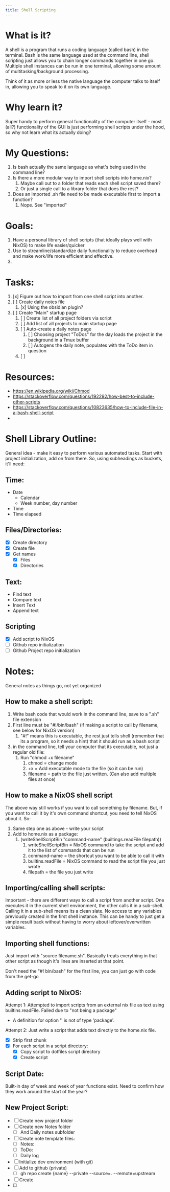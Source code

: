 ```yaml
---
title: Shell Scripting
---
```

# What is it?
A shell is a program that runs a coding language (called bash) in the terminal. Bash is the same language used at the command line, shell scripting just allows you to chain longer commands together in one go. Multiple shell instances can be run in one terminal, allowing some amount of multitasking/background processing.

Think of it as more or less the native language the computer talks to itself in, allowing you to speak to it on its own language. 

# Why learn it?
Super handy to perform general functionality of the computer itself - most (all?) functionality of the GUI is just performing shell scripts under the hood, so why not learn what its actually doing?

# My Questions:
1. Is bash actually the same language as what's being used in the command line?
2. Is there a more modular way to import shell scripts into home.nix?
	1. Maybe call out to a folder that reads each shell script saved there?
	2. Or just a single call to a library folder that does the rest?
3. Does an imported .sh file need to be made executable first to import a function?
	1. Nope. See "imported"
# Goals:
1. Have a personal library of shell scripts (that ideally plays well with NixOS) to make life easier/quicker
2. Use to streamline/standardize daily functionality to reduce overhead and make work/life more efficient and effective.
3. 

# Tasks:
1. [x] Figure out how to import from one shell script into another.
2. [ ] Create daily notes file
	1. [x] Using the obsidian plugin?
3. [ ] Create "Main" startup page
	1. [ ] Create list of all project folders via script
	2. [ ] Add list of all projects to main startup page
	3. [ ] Auto-create a daily notes page
		1. [ ] Choosing project "ToDos" for the day loads the project in the background in a Tmux buffer
		2. [ ] Autogens the daily note, populates with the ToDo item in question
	4. [ ] 

# Resources:
- https://en.wikipedia.org/wiki/Chmod
- https://stackoverflow.com/questions/192292/how-best-to-include-other-scripts
- https://stackoverflow.com/questions/10823635/how-to-include-file-in-a-bash-shell-script
- 

# Shell Library Outline:
General idea - make it easy to perform various automated tasks. Start with project initialization, add on from there. So, using subheadings as buckets, it'll need:

## Time:
- Date 
	- Calendar
	- Week number, day number
- Time
- Time elapsed

## Files/Directories:
- [x] Create directory
- [x] Create file
- [x] Get names
	- [x] Files
	- [x] Directories

## Text:
- Find text
- Compare text
- Insert Text
- Append text

## Scripting
- [x] Add script to NixOS
- [ ] Github repo initialization
- [ ] Github Project repo initialization

# Notes:
General notes as things go, not yet organized
## How to make a shell script:
1. Write bash code that would work in the command line, save to a ".sh" file extension
2. First line must be "#!/bin/bash" (if making a script to call by filename, see below for NixOS version)
	1. "#!" means this is executable, the rest just tells shell (remember that its a program, so it needs a hint) that it should run as a bash script
3. in the command line, tell your computer that its executable, not just a regular old file:
	1. Run "chmod +x filename"
		1. chmod = change mode
		2. +x = Add executable mode to the file (so it can be run)
		3. filename = path to the file just written. (Can also add multiple files at once)
## How to make a NixOS shell script
The above way still works if you want to call something by filename. But, if you want to call it by it's own command shortcut, you need to tell NixOS about it. So:
1. Same step one as above - write your script
2. Add to home.nix as a package:
	1. (writeShellScriptBin "command-name" (builtings.readFile filepath))
		1. writeShellScriptBin = NixOS command to take the script and add it to the list of commands that can be run
		2. command-name = the shortcut you want to be able to call it with
		3. builtins.readFile = NixOS command to read the script file you just wrote 
		4. filepath = the file you just write
		
## Importing/calling shell scripts:
Important - there are different ways to call a script from another script. One executes it in the current shell environment, the other calls it in a sub-shell. Calling it in a sub-shell means its a clean slate. No access to any variables previously created in the first shell instance. This can be handy to just get a simple result back without having to worry about leftover/overwritten variables.

## Importing shell functions:
Just import with "source filename.sh". Basically treats everything in that other script as though it's lines are inserted at that point. 

Don't need the "#! bin/bash" for the first line, you can just go with code from the get-go
## Adding script to NixOS:
Attempt 1: Attempted to import scripts from an external nix file as text using builtins.readFile. Failed due to "not being a package"
- A definition for option '' is not of type 'package'.

Attempt 2: Just write a script that adds text directly to the home.nix file. 
- [x] Strip first chunk
- [x] For each script in a script directory:
	- [x] Copy script to dotfiles script directory
	- [x] Create script 

## Script Date:
Built-in day of week and week of year functions exist. Need to confirm how they work around the start of the year?

## New Project Script:
- [ ] Create new project folder
- [ ] Create new Notes folder
	- [ ] And Daily notes subfolder
- [ ] Create note template files:
	- [ ] Notes:
	- [ ] ToDo:
	- [ ] Daily log
- [ ] Initialize dev environment (with git)
- [ ] Add to github (private)
	- [ ] gh repo create {name} --private --source=. --remote=upstream
- [ ] Create 
- [ ]